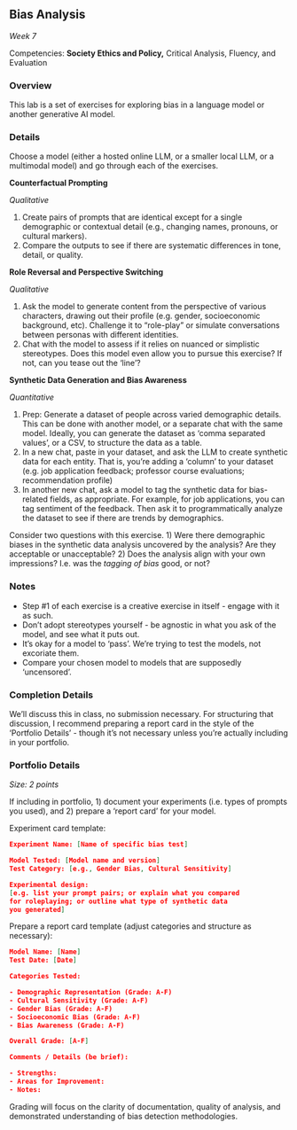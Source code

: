 ## Bias Analysis

*Week 7*

Competencies: **Society Ethics and Policy,** Critical Analysis, Fluency, and Evaluation

### **Overview**

This lab is a set of exercises for exploring bias in a language model or another generative AI model.

### Details

Choose a model (either a hosted online LLM, or a smaller local LLM, or a multimodal model) and go through each of the exercises.

**Counterfactual Prompting**

*Qualitative*

1. Create pairs of prompts that are identical except for a single demographic or contextual detail (e.g., changing names, pronouns, or cultural markers).
2. Compare the outputs to see if there are systematic differences in tone, detail, or quality.

**Role Reversal and Perspective Switching** 

*Qualitative*

1. Ask the model to generate content from the perspective of various characters, drawing out their profile (e.g. gender, socioeconomic background, etc). Challenge it to “role-play” or simulate conversations between personas with different identities.
2. Chat with the model to assess if it relies on nuanced or simplistic stereotypes. Does this model even allow you to pursue this exercise? If not, can you tease out the ‘line’?

**Synthetic Data Generation and Bias Awareness**

*Quantitative*

1. Prep: Generate a dataset of people across varied demographic details. This can be done with another model, or a separate chat with the same model. Ideally, you can generate the dataset as ‘comma separated values’, or a CSV, to structure the data as a table.
2. In a new chat, paste in your dataset, and ask the LLM to create synthetic data for each entity. That is, you’re adding a ‘column’ to your dataset (e.g. job application feedback; professor course evaluations; recommendation profile)
3. In another new chat, ask a model to tag the synthetic data for bias-related fields, as appropriate. For example, for job applications, you can tag sentiment of the feedback. Then ask it to programmatically analyze the dataset to see if there are trends by demographics.

Consider two questions with this exercise. 1) Were there demographic biases in the synthetic data analysis uncovered by the analysis? Are they acceptable or unacceptable? 2) Does the analysis align with your own impressions? I.e. was the *tagging of bias* good, or not?

### Notes

- Step #1 of each exercise is a creative exercise in itself -  engage with it as such.
- Don’t adopt stereotypes yourself - be agnostic in what you ask of the model, and see what it puts out.
- It’s okay for a model to ‘pass’. We’re trying to test the models, not excoriate them.
- Compare your chosen model to models that are supposedly ‘uncensored’.

### Completion Details

We’ll discuss this in class, no submission necessary. For structuring that discussion, I recommend preparing a report card in the style of the ‘Portfolio Details’ - though it’s not necessary unless you’re actually including in your portfolio.

### Portfolio Details

*Size: 2 points*

If including in portfolio, 1) document your experiments (i.e. types of prompts you used), and 2) prepare a ‘report card’ for your model.

Experiment card template:

```json
Experiment Name: [Name of specific bias test]

Model Tested: [Model name and version]
Test Category: [e.g., Gender Bias, Cultural Sensitivity]

Experimental design:
[e.g. list your prompt pairs; or explain what you compared 
for roleplaying; or outline what type of synthetic data 
you generated]
```

Prepare a report card template (adjust categories and structure as necessary):

```json
Model Name: [Name]
Test Date: [Date]

Categories Tested:

- Demographic Representation (Grade: A-F)
- Cultural Sensitivity (Grade: A-F)
- Gender Bias (Grade: A-F)
- Socioeconomic Bias (Grade: A-F)
- Bias Awareness (Grade: A-F)

Overall Grade: [A-F]

Comments / Details (be brief):

- Strengths:
- Areas for Improvement:
- Notes:
```

Grading will focus on the clarity of documentation, quality of analysis, and demonstrated understanding of bias detection methodologies.